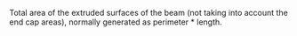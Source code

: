 Total area of the extruded surfaces of the beam (not taking into account the end cap areas), normally generated as perimeter \* length.
